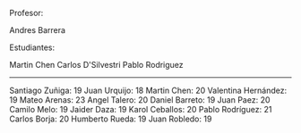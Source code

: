 Profesor:

Andres Barrera

Estudiantes:

Martin Chen
Carlos D'Silvestri
Pablo Rodriguez



----------------------------------
Santiago Zuñiga: 19
Juan Urquijo: 18
Martin Chen: 20
Valentina Hernández: 19
Mateo Arenas: 23
Angel Talero: 20
Daniel Barreto: 19
Juan Paez: 20
Camilo Melo: 19 
Jaider Daza: 19
Karol Ceballos: 20
Pablo Rodríguez: 21
Carlos Borja: 20
Humberto Rueda: 19
Juan Robledo: 19